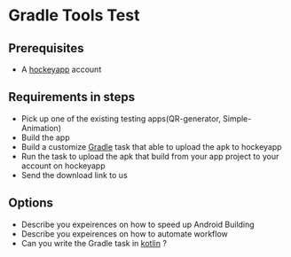 # Gradle Tools Test

## Prerequisites
* A [hockeyapp](http://hockeyapp.net/) account

## Requirements in steps
* Pick up one of the existing testing apps(QR-generator, Simple-Animation)
* Build the app
* Build a customize [Gradle](https://gradle.org/) task that able to upload the apk to hockeyapp
* Run the task to upload the apk that build from your app project to your account on hockeyapp
* Send the download link to us

## Options
* Describe you expeirences on how to speed up Android Building
* Describe you expeirences on how to automate workflow
* Can you write the Gradle task in [kotlin](https://kotlinlang.org/) ?
